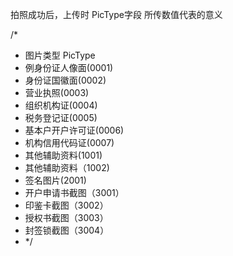 拍照成功后，上传时 PicType字段 所传数值代表的意义

/*
* 图片类型 PicType
* 例身份证人像面(0001)
* 身份证国徽面(0002)
* 营业执照(0003)
* 组织机构证(0004)
* 税务登记证(0005)
* 基本户开户许可证(0006)
* 机构信用代码证(0007)
* 其他辅助资料(1001)
* 其他辅助资料（1002)
* 签名图片(2001)
* 开户申请书截图（3001）
* 印鉴卡截图（3002）
* 授权书截图（3003）
* 封签锁截图（3004）
* */
